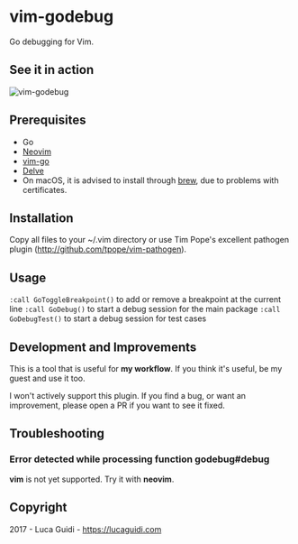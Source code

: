 # vim-godebug

Go debugging for Vim.

## See it in action

![vim-godebug](https://github.com/jodosha/vim-go-debug/raw/master/vim-godebug.gif)

## Prerequisites

  * Go
  * [Neovim](https://neovim.io/)
  * [vim-go](https://github.com/fatih/vim-go)
  * [Delve](https://github.com/derekparker/delve)
   * On macOS, it is advised to install through [brew](https://github.com/derekparker/delve/blob/master/Documentation/installation/osx/install.md#via-homebrew), due to problems with certificates.

## Installation

Copy all files to your ~/.vim directory or use Tim Pope's excellent pathogen plugin (http://github.com/tpope/vim-pathogen).

## Usage

`:call GoToggleBreakpoint()` to add or remove a breakpoint at the current line
`:call GoDebug()` to start a debug session for the main package
`:call GoDebugTest()` to start a debug session for test cases

## Development and Improvements

This is a tool that is useful for **my workflow**.
If you think it's useful, be my guest and use it too.

I won't actively support this plugin. If you find a bug, or want an improvement, please open a PR if you want to see it fixed.

## Troubleshooting

### Error detected while processing function godebug#debug

**vim** is not yet supported. Try it with **neovim**.

## Copyright

2017 - Luca Guidi - https://lucaguidi.com
